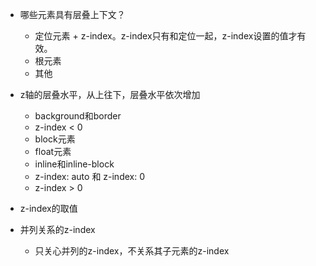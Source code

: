 * 哪些元素具有层叠上下文？
    * 定位元素 + z-index。z-index只有和定位一起，z-index设置的值才有效。
    * 根元素
    * 其他
* z轴的层叠水平，从上往下，层叠水平依次增加
    * background和border
    * z-index < 0
    * block元素
    * float元素
    * inline和inline-block
    * z-index: auto 和 z-index: 0
    * z-index > 0
* z-index的取值

* 并列关系的z-index
    * 只关心并列的z-index，不关系其子元素的z-index
